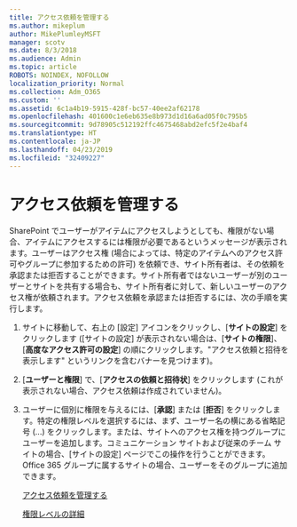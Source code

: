 ```yaml
---
title: アクセス依頼を管理する
ms.author: mikeplum
author: MikePlumleyMSFT
manager: scotv
ms.date: 8/3/2018
ms.audience: Admin
ms.topic: article
ROBOTS: NOINDEX, NOFOLLOW
localization_priority: Normal
ms.collection: Adm_O365
ms.custom: ''
ms.assetid: 6c1a4b19-5915-428f-bc57-40ee2af62178
ms.openlocfilehash: 401600c1e6eb635e8b973d1d16a6ad05f0c795b5
ms.sourcegitcommit: 9d78905c512192ffc4675468abd2efc5f2e4baf4
ms.translationtype: HT
ms.contentlocale: ja-JP
ms.lasthandoff: 04/23/2019
ms.locfileid: "32409227"
---
```

# <a name="manage-access-requests"></a>アクセス依頼を管理する

SharePoint でユーザーがアイテムにアクセスしようとしても、権限がない場合、アイテムにアクセスするには権限が必要であるというメッセージが表示されます。ユーザーはアクセス権 (場合によっては、特定のアイテムへのアクセス許可やグループに参加するための許可) を依頼でき、サイト所有者は、その依頼を承認または拒否することができます。サイト所有者ではないユーザーが別のユーザーとサイトを共有する場合も、サイト所有者に対して、新しいユーザーのアクセス権が依頼されます。アクセス依頼を承認または拒否するには、次の手順を実行します。
  
1. サイトに移動して、右上の [設定] アイコンをクリックし、[**サイトの設定**] をクリックします ([サイトの設定] が表示されない場合は、[**サイトの権限**]、[**高度なアクセス許可の設定**] の順にクリックします。"アクセス依頼と招待を表示します" というリンクを含むバナーを見つけます)。
    
2. [**ユーザーと権限**] で、[**アクセスの依頼と招待状**] をクリックします (これが表示されない場合、アクセス依頼は作成されていません)。
    
3. ユーザーに個別に権限を与えるには、[**承認**] または [**拒否**] をクリックします。特定の権限レベルを選択するには、まず、ユーザー名の横にある省略記号 (...) をクリックします。または、サイトへのアクセス権を持つグループにユーザーを追加します。コミュニケーション サイトおよび従来のチーム サイトの場合、[サイトの設定] ページでこの操作を行うことができます。Office 365 グループに属するサイトの場合、ユーザーをそのグループに追加できます。
    
    [アクセス依頼を管理する](https://go.microsoft.com/fwlink/?linkid=2008747)
    
    [権限レベルの詳細](https://go.microsoft.com/fwlink/?linkid=867071)
    

